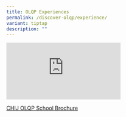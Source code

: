 ```yaml
---
title: OLQP Experiences
permalink: /discover-olqp/experience/
variant: tiptap
description: ""
---
```

<div class="iframe-wrapper">
<iframe allowfullscreen="true" frameborder="0" src="https://www.youtube.com/embed/2qcxna26e7g"></iframe>
</div>
<p><a href="/files/chij brochure 2023_1.pdf" rel="noopener noreferrer nofollow" target="_blank">CHIJ OLQP School Brochure</a>
</p>
<p></p>